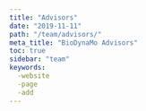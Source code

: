 ```yaml
---
title: "Advisors"
date: "2019-11-11"
path: "/team/advisors/"
meta_title: "BioDynaMo Advisors"
toc: true
sidebar: "team"
keywords:
  -website
  -page
  -add
---
```

